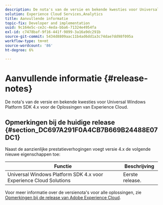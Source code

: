 ```yaml
---
description: De nota's van de versie en bekende kwesties voor Universal Windows Platform SDK 4.x voor de Oplossingen van Experience Cloud.
solution: Experience Cloud Services,Analytics
title: Aanvullende informatie
topic-fix: Developer and implementation
uuid: 9c164e5c-ce2c-4eda-bba6-71324e4954fa
exl-id: c7478baf-9f16-441f-9899-3a16a9dc291b
source-git-commit: 5434d8809aac11b4ad6dd1a3c74dae7dd98f095a
workflow-type: tm+mt
source-wordcount: '86'
ht-degree: 6%

---
```


# Aanvullende informatie {#release-notes}

De nota&#39;s van de versie en bekende kwesties voor Universal Windows Platform SDK 4.x voor de Oplossingen van Experience Cloud.

## Opmerkingen bij de huidige release {#section_DC697A291F0A4CB7B669B24488E07DC1}

Naast de aanzienlijke prestatieverhogingen voegt versie 4.x de volgende nieuwe eigenschappen toe:

| Functie | Beschrijving |
|--- |--- |
| Universal Windows Platform SDK 4.x voor Experience Cloud Solutions | Eerste release. |

Voor meer informatie over de versienota&#39;s voor alle oplossingen, zie [Opmerkingen bij de release van Adobe Experience Cloud](https://experienceleague.adobe.com/docs/release-notes/experience-cloud/current.html).
